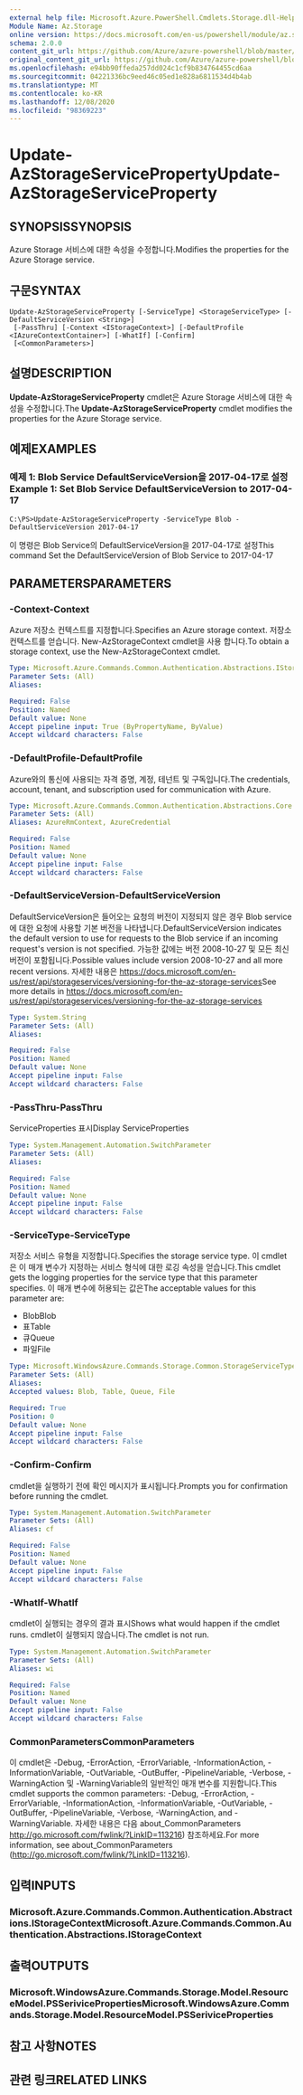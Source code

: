 ```yaml
---
external help file: Microsoft.Azure.PowerShell.Cmdlets.Storage.dll-Help.xml
Module Name: Az.Storage
online version: https://docs.microsoft.com/en-us/powershell/module/az.storage/update-azstorageserviceproperty
schema: 2.0.0
content_git_url: https://github.com/Azure/azure-powershell/blob/master/src/Storage/Storage.Management/help/Update-AzStorageServiceProperty.md
original_content_git_url: https://github.com/Azure/azure-powershell/blob/master/src/Storage/Storage.Management/help/Update-AzStorageServiceProperty.md
ms.openlocfilehash: e94bb90ffeda257dd024c1cf9b834764455cd6aa
ms.sourcegitcommit: 04221336bc9eed46c05ed1e828a6811534d4b4ab
ms.translationtype: MT
ms.contentlocale: ko-KR
ms.lasthandoff: 12/08/2020
ms.locfileid: "98369223"
---
```

# <span data-ttu-id="6812a-101">Update-AzStorageServiceProperty</span><span class="sxs-lookup"><span data-stu-id="6812a-101">Update-AzStorageServiceProperty</span></span>

## <span data-ttu-id="6812a-102">SYNOPSIS</span><span class="sxs-lookup"><span data-stu-id="6812a-102">SYNOPSIS</span></span>
<span data-ttu-id="6812a-103">Azure Storage 서비스에 대한 속성을 수정합니다.</span><span class="sxs-lookup"><span data-stu-id="6812a-103">Modifies the properties for the Azure Storage service.</span></span>

## <span data-ttu-id="6812a-104">구문</span><span class="sxs-lookup"><span data-stu-id="6812a-104">SYNTAX</span></span>

```
Update-AzStorageServiceProperty [-ServiceType] <StorageServiceType> [-DefaultServiceVersion <String>]
 [-PassThru] [-Context <IStorageContext>] [-DefaultProfile <IAzureContextContainer>] [-WhatIf] [-Confirm]
 [<CommonParameters>]
```

## <span data-ttu-id="6812a-105">설명</span><span class="sxs-lookup"><span data-stu-id="6812a-105">DESCRIPTION</span></span>
<span data-ttu-id="6812a-106">**Update-AzStorageServiceProperty** cmdlet은 Azure Storage 서비스에 대한 속성을 수정합니다.</span><span class="sxs-lookup"><span data-stu-id="6812a-106">The **Update-AzStorageServiceProperty** cmdlet modifies the properties for the Azure Storage service.</span></span>

## <span data-ttu-id="6812a-107">예제</span><span class="sxs-lookup"><span data-stu-id="6812a-107">EXAMPLES</span></span>

### <span data-ttu-id="6812a-108">예제 1: Blob Service DefaultServiceVersion을 2017-04-17로 설정</span><span class="sxs-lookup"><span data-stu-id="6812a-108">Example 1: Set Blob Service DefaultServiceVersion to 2017-04-17</span></span>
```
C:\PS>Update-AzStorageServiceProperty -ServiceType Blob -DefaultServiceVersion 2017-04-17
```

<span data-ttu-id="6812a-109">이 명령은 Blob Service의 DefaultServiceVersion을 2017-04-17로 설정</span><span class="sxs-lookup"><span data-stu-id="6812a-109">This command Set the DefaultServiceVersion of Blob Service to 2017-04-17</span></span>

## <span data-ttu-id="6812a-110">PARAMETERS</span><span class="sxs-lookup"><span data-stu-id="6812a-110">PARAMETERS</span></span>

### <span data-ttu-id="6812a-111">-Context</span><span class="sxs-lookup"><span data-stu-id="6812a-111">-Context</span></span>
<span data-ttu-id="6812a-112">Azure 저장소 컨텍스트를 지정합니다.</span><span class="sxs-lookup"><span data-stu-id="6812a-112">Specifies an Azure storage context.</span></span>
<span data-ttu-id="6812a-113">저장소 컨텍스트를 얻습니다. New-AzStorageContext cmdlet을 사용 합니다.</span><span class="sxs-lookup"><span data-stu-id="6812a-113">To obtain a storage context, use the New-AzStorageContext cmdlet.</span></span>

```yaml
Type: Microsoft.Azure.Commands.Common.Authentication.Abstractions.IStorageContext
Parameter Sets: (All)
Aliases:

Required: False
Position: Named
Default value: None
Accept pipeline input: True (ByPropertyName, ByValue)
Accept wildcard characters: False
```

### <span data-ttu-id="6812a-114">-DefaultProfile</span><span class="sxs-lookup"><span data-stu-id="6812a-114">-DefaultProfile</span></span>
<span data-ttu-id="6812a-115">Azure와의 통신에 사용되는 자격 증명, 계정, 테넌트 및 구독입니다.</span><span class="sxs-lookup"><span data-stu-id="6812a-115">The credentials, account, tenant, and subscription used for communication with Azure.</span></span>

```yaml
Type: Microsoft.Azure.Commands.Common.Authentication.Abstractions.Core.IAzureContextContainer
Parameter Sets: (All)
Aliases: AzureRmContext, AzureCredential

Required: False
Position: Named
Default value: None
Accept pipeline input: False
Accept wildcard characters: False
```

### <span data-ttu-id="6812a-116">-DefaultServiceVersion</span><span class="sxs-lookup"><span data-stu-id="6812a-116">-DefaultServiceVersion</span></span>
<span data-ttu-id="6812a-117">DefaultServiceVersion은 들어오는 요청의 버전이 지정되지 않은 경우 Blob service에 대한 요청에 사용할 기본 버전을 나타냅니다.</span><span class="sxs-lookup"><span data-stu-id="6812a-117">DefaultServiceVersion indicates the default version to use for requests to the Blob service if an incoming request's version is not specified.</span></span> <span data-ttu-id="6812a-118">가능한 값에는 버전 2008-10-27 및 모든 최신 버전이 포함됩니다.</span><span class="sxs-lookup"><span data-stu-id="6812a-118">Possible values include version 2008-10-27 and all more recent versions.</span></span> <span data-ttu-id="6812a-119">자세한 내용은 https://docs.microsoft.com/en-us/rest/api/storageservices/versioning-for-the-az-storage-services</span><span class="sxs-lookup"><span data-stu-id="6812a-119">See more details in https://docs.microsoft.com/en-us/rest/api/storageservices/versioning-for-the-az-storage-services</span></span>

```yaml
Type: System.String
Parameter Sets: (All)
Aliases:

Required: False
Position: Named
Default value: None
Accept pipeline input: False
Accept wildcard characters: False
```

### <span data-ttu-id="6812a-120">-PassThru</span><span class="sxs-lookup"><span data-stu-id="6812a-120">-PassThru</span></span>
<span data-ttu-id="6812a-121">ServiceProperties 표시</span><span class="sxs-lookup"><span data-stu-id="6812a-121">Display ServiceProperties</span></span>

```yaml
Type: System.Management.Automation.SwitchParameter
Parameter Sets: (All)
Aliases:

Required: False
Position: Named
Default value: None
Accept pipeline input: False
Accept wildcard characters: False
```

### <span data-ttu-id="6812a-122">-ServiceType</span><span class="sxs-lookup"><span data-stu-id="6812a-122">-ServiceType</span></span>
<span data-ttu-id="6812a-123">저장소 서비스 유형을 지정합니다.</span><span class="sxs-lookup"><span data-stu-id="6812a-123">Specifies the storage service type.</span></span>
<span data-ttu-id="6812a-124">이 cmdlet은 이 매개 변수가 지정하는 서비스 형식에 대한 로깅 속성을 얻습니다.</span><span class="sxs-lookup"><span data-stu-id="6812a-124">This cmdlet gets the logging properties for the service type that this parameter specifies.</span></span>
<span data-ttu-id="6812a-125">이 매개 변수에 허용되는 값은</span><span class="sxs-lookup"><span data-stu-id="6812a-125">The acceptable values for this parameter are:</span></span>
- <span data-ttu-id="6812a-126">Blob</span><span class="sxs-lookup"><span data-stu-id="6812a-126">Blob</span></span> 
- <span data-ttu-id="6812a-127">표</span><span class="sxs-lookup"><span data-stu-id="6812a-127">Table</span></span>
- <span data-ttu-id="6812a-128">큐</span><span class="sxs-lookup"><span data-stu-id="6812a-128">Queue</span></span>
- <span data-ttu-id="6812a-129">파일</span><span class="sxs-lookup"><span data-stu-id="6812a-129">File</span></span>

```yaml
Type: Microsoft.WindowsAzure.Commands.Storage.Common.StorageServiceType
Parameter Sets: (All)
Aliases:
Accepted values: Blob, Table, Queue, File

Required: True
Position: 0
Default value: None
Accept pipeline input: False
Accept wildcard characters: False
```

### <span data-ttu-id="6812a-130">-Confirm</span><span class="sxs-lookup"><span data-stu-id="6812a-130">-Confirm</span></span>
<span data-ttu-id="6812a-131">cmdlet을 실행하기 전에 확인 메시지가 표시됩니다.</span><span class="sxs-lookup"><span data-stu-id="6812a-131">Prompts you for confirmation before running the cmdlet.</span></span>

```yaml
Type: System.Management.Automation.SwitchParameter
Parameter Sets: (All)
Aliases: cf

Required: False
Position: Named
Default value: None
Accept pipeline input: False
Accept wildcard characters: False
```

### <span data-ttu-id="6812a-132">-WhatIf</span><span class="sxs-lookup"><span data-stu-id="6812a-132">-WhatIf</span></span>
<span data-ttu-id="6812a-133">cmdlet이 실행되는 경우의 결과 표시</span><span class="sxs-lookup"><span data-stu-id="6812a-133">Shows what would happen if the cmdlet runs.</span></span> <span data-ttu-id="6812a-134">cmdlet이 실행되지 않습니다.</span><span class="sxs-lookup"><span data-stu-id="6812a-134">The cmdlet is not run.</span></span>

```yaml
Type: System.Management.Automation.SwitchParameter
Parameter Sets: (All)
Aliases: wi

Required: False
Position: Named
Default value: None
Accept pipeline input: False
Accept wildcard characters: False
```

### <span data-ttu-id="6812a-135">CommonParameters</span><span class="sxs-lookup"><span data-stu-id="6812a-135">CommonParameters</span></span>
<span data-ttu-id="6812a-136">이 cmdlet은 -Debug, -ErrorAction, -ErrorVariable, -InformationAction, -InformationVariable, -OutVariable, -OutBuffer, -PipelineVariable, -Verbose, -WarningAction 및 -WarningVariable의 일반적인 매개 변수를 지원합니다.</span><span class="sxs-lookup"><span data-stu-id="6812a-136">This cmdlet supports the common parameters: -Debug, -ErrorAction, -ErrorVariable, -InformationAction, -InformationVariable, -OutVariable, -OutBuffer, -PipelineVariable, -Verbose, -WarningAction, and -WarningVariable.</span></span> <span data-ttu-id="6812a-137">자세한 내용은 다음 about_CommonParameters http://go.microsoft.com/fwlink/?LinkID=113216) 참조하세요.</span><span class="sxs-lookup"><span data-stu-id="6812a-137">For more information, see about_CommonParameters (http://go.microsoft.com/fwlink/?LinkID=113216).</span></span>

## <span data-ttu-id="6812a-138">입력</span><span class="sxs-lookup"><span data-stu-id="6812a-138">INPUTS</span></span>

### <span data-ttu-id="6812a-139">Microsoft.Azure.Commands.Common.Authentication.Abstractions.IStorageContext</span><span class="sxs-lookup"><span data-stu-id="6812a-139">Microsoft.Azure.Commands.Common.Authentication.Abstractions.IStorageContext</span></span>

## <span data-ttu-id="6812a-140">출력</span><span class="sxs-lookup"><span data-stu-id="6812a-140">OUTPUTS</span></span>

### <span data-ttu-id="6812a-141">Microsoft.WindowsAzure.Commands.Storage.Model.ResourceModel.PSSeriviceProperties</span><span class="sxs-lookup"><span data-stu-id="6812a-141">Microsoft.WindowsAzure.Commands.Storage.Model.ResourceModel.PSSeriviceProperties</span></span>

## <span data-ttu-id="6812a-142">참고 사항</span><span class="sxs-lookup"><span data-stu-id="6812a-142">NOTES</span></span>

## <span data-ttu-id="6812a-143">관련 링크</span><span class="sxs-lookup"><span data-stu-id="6812a-143">RELATED LINKS</span></span>

